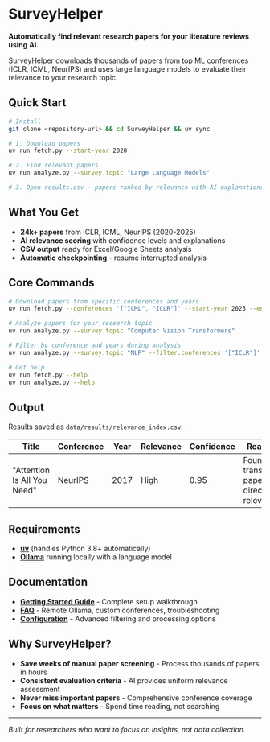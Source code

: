 # SurveyHelper

**Automatically find relevant research papers for your literature reviews using AI.**

SurveyHelper downloads thousands of papers from top ML conferences (ICLR, ICML, NeurIPS) and uses large language models to evaluate their relevance to your research topic.

## Quick Start

```bash
# Install
git clone <repository-url> && cd SurveyHelper && uv sync

# 1. Download papers
uv run fetch.py --start-year 2020

# 2. Find relevant papers
uv run analyze.py --survey.topic "Large Language Models"

# 3. Open results.csv - papers ranked by relevance with AI explanations
```

## What You Get

- **24k+ papers** from ICLR, ICML, NeurIPS (2020-2025)
- **AI relevance scoring** with confidence levels and explanations
- **CSV output** ready for Excel/Google Sheets analysis
- **Automatic checkpointing** - resume interrupted analysis

## Core Commands

```bash
# Download papers from specific conferences and years
uv run fetch.py --conferences '["ICML", "ICLR"]' --start-year 2023 --end-year 2024

# Analyze papers for your research topic
uv run analyze.py --survey.topic "Computer Vision Transformers"

# Filter by conference and years during analysis
uv run analyze.py --survey.topic "NLP" --filter.conferences '["ICLR"]' --filter.years '[2023, 2024]'

# Get help
uv run fetch.py --help
uv run analyze.py --help
```

## Output

Results saved as `data/results/relevance_index.csv`:

| Title                       | Conference | Year | Relevance | Confidence | Reasoning                                              |
| --------------------------- | ---------- | ---- | --------- | ---------- | ------------------------------------------------------ |
| "Attention Is All You Need" | NeurIPS    | 2017 | High      | 0.95       | Foundational transformer paper directly relevant to... |

## Requirements

- **[uv](https://docs.astral.sh/uv/)** (handles Python 3.8+ automatically)
- **[Ollama](https://ollama.ai/)** running locally with a language model

## Documentation

- **[Getting Started Guide](docs/getting_started.md)** - Complete setup walkthrough
- **[FAQ](docs/faq.md)** - Remote Ollama, custom conferences, troubleshooting
- **[Configuration](docs/configuration.md)** - Advanced filtering and processing options

## Why SurveyHelper?

- **Save weeks of manual paper screening** - Process thousands of papers in hours
- **Consistent evaluation criteria** - AI provides uniform relevance assessment
- **Never miss important papers** - Comprehensive conference coverage
- **Focus on what matters** - Spend time reading, not searching

---

_Built for researchers who want to focus on insights, not data collection._
